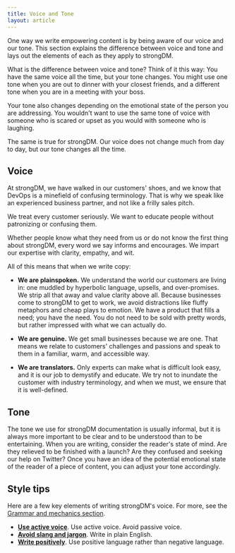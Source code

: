 ```yaml
---
title: Voice and Tone
layout: article
---
```


One way we write empowering content is by being aware of our voice and our tone. This section explains the difference between voice and tone and lays out the elements of each as they apply to strongDM.

What is the difference between voice and tone? Think of it this way: You have the same voice all the time, but your tone changes. You might use one tone when you are out to dinner with your closest friends, and a different tone when you are in a meeting with your boss.

Your tone also changes depending on the emotional state of the person you are addressing. You wouldn't want to use the same tone of voice with someone who is scared or upset as you would with someone who is laughing.

The same is true for strongDM. Our voice does not change much from day to day, but our tone changes all the time.

## Voice

At strongDM, we have walked in our customers' shoes, and we know that DevOps is a minefield of confusing terminology. That is why we speak like an experienced business partner, and not like a frilly sales pitch.

We treat every customer seriously. We want to educate people without patronizing or confusing them.

Whether people know what they need from us or do not know the first thing about strongDM, every word we say informs and encourages. We impart our expertise with clarity, empathy, and wit.

All of this means that when we write copy:

- **We are plainspoken.** We understand the world our customers are living in: one muddled by hyperbolic language, upsells, and over-promises. We strip all that away and value clarity above all. Because businesses come to strongDM to get to work, we avoid distractions like fluffy metaphors and cheap plays to emotion. We have a product that fills a need; you have the need. You do not need to be sold with pretty words, but rather impressed with what we can actually do.

- **We are genuine.** We get small businesses because we are one. That means we relate to customers' challenges and passions and speak to them in a familiar, warm, and accessible way. 

- **We are translators.** Only experts can make what is difficult look easy, and it is our job to demystify and educate. We try not to inundate the customer with industry terminology, and when we must, we ensure that it is well-defined.

## Tone
The tone we use for strongDM documentation is usually informal, but it is always more important to be clear and to be understood than to be entertaining. When you are writing, consider the reader's state of mind. Are they relieved to be finished with a launch? Are they confused and seeking our help on Twitter? Once you have an idea of the potential emotional state of the reader of a piece of content, you can adjust your tone accordingly.

## Style tips

Here are a few key elements of writing strongDM's voice. For more, see the [Grammar and mechanics section](/04-grammar-and-mechanics.html.md).

* [**Use active voice**](/04-grammar-and-mechanics.html.md/#header-3-active-voice). Use active voice. Avoid passive voice.
* [**Avoid slang and jargon**](/04-grammar-and-mechanics.html.md/#header-3-slang-and-jargon). Write in plain English.
* [**Write positively**](/04-grammar-and-mechanics.html.md/#header-3-write-positively). Use positive language rather than negative language.
